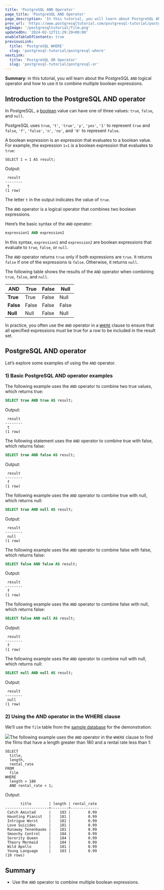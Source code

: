 ```yaml
---
title: 'PostgreSQL AND Operator'
page_title: 'PostgreSQL AND Operator'
page_description: 'In this tutorial, you will learn about PostgreSQL AND logical operator and how to use it to combine multiple boolean expressions.'
prev_url: 'https://www.postgresqltutorial.com/postgresql-tutorial/postgresql-and/'
ogImage: '/postgresqltutorial/film.png'
updatedOn: '2024-02-12T11:29:29+00:00'
enableTableOfContents: true
previousLink:
  title: 'PostgreSQL WHERE'
  slug: 'postgresql-tutorial/postgresql-where'
nextLink:
  title: 'PostgreSQL OR Operator'
  slug: 'postgresql-tutorial/postgresql-or'
---
```


**Summary**: in this tutorial, you will learn about the PostgreSQL `AND` logical operator and how to use it to combine multiple boolean expressions.

## Introduction to the PostgreSQL AND operator

In PostgreSQL, a [boolean](postgresql-boolean) value can have one of three values: `true`, `false`, and `null`.

PostgreSQL uses `true`, `'t'`, `'true'`, `'y'`, `'yes'`, `'1'` to represent `true` and `false`, `'f'`, `'false'`, `'n'`, `'no'`, and `'0'` to represent `false`.

A boolean expression is an expression that evaluates to a boolean value. For example, the expression `1=1` is a boolean expression that evaluates to `true`:

```phpsqlsql
SELECT 1 = 1 AS result;
```

Output:

```text
 result
--------
 t
(1 row)
```

The letter `t` in the output indicates the value of `true`.

The `AND` operator is a logical operator that combines two boolean expressions.

Here’s the basic syntax of the `AND` operator:

```sql
expression1 AND expression2
```

In this syntax, `expression1` and `expression2` are boolean expressions that evaluate to `true`, `false`, or `null`.

The `AND` operator returns `true` only if both expressions are `true`. It returns `false` if one of the expressions is `false`. Otherwise, it returns `null`.

The following table shows the results of the `AND` operator when combining `true`, `false`, and `null`.

| AND       | True  | False | Null  |
| --------- | ----- | ----- | ----- |
| **True**  | True  | False | Null  |
| **False** | False | False | False |
| **Null**  | Null  | False | Null  |

In practice, you often use the `AND` operator in a [`WHERE`](postgresql-where) clause to ensure that all specified expressions must be true for a row to be included in the result set.

## PostgreSQL AND operator

Let’s explore some examples of using the `AND` operator.

### 1\) Basic PostgreSQL AND operator examples

The following example uses the `AND` operator to combine two true values, which returns true:

```sql
SELECT true AND true AS result;
```

Output:

```text
 result
--------
 t
(1 row)
```

The following statement uses the `AND` operator to combine true with false, which returns false:

```sql
SELECT true AND false AS result;
```

Output:

```text
 result
--------
 f
(1 row)
```

The following example uses the `AND` operator to combine true with null, which returns null:

```sql
SELECT true AND null AS result;
```

Output:

```text
 result
--------
 null
(1 row)
```

The following example uses the `AND` operator to combine false with false, which returns false:

```sql
SELECT false AND false AS result;
```

Output:

```text
 result
--------
 f
(1 row)
```

The following example uses the `AND` operator to combine false with null, which returns false:

```sql
SELECT false AND null AS result;
```

Output:

```text
 result
--------
 f
(1 row)
```

The following example uses the `AND` operator to combine null with null, which returns null:

```sql
SELECT null AND null AS result;
```

Output:

```
 result
--------
 null
(1 row)
```

### 2\) Using the AND operator in the WHERE clause

We’ll use the `film` table from the [sample database](../postgresql-getting-started/postgresql-sample-database) for the demonstration:

![](/postgresqltutorial/film.png)The following example uses the `AND` operator in the `WHERE` clause to find the films that have a length greater than 180 and a rental rate less than 1:

```
SELECT
  title,
  length,
  rental_rate
FROM
  film
WHERE
  length > 180
  AND rental_rate < 1;
```

Output:

```text
       title        | length | rental_rate
--------------------+--------+-------------
 Catch Amistad      |    183 |        0.99
 Haunting Pianist   |    181 |        0.99
 Intrigue Worst     |    181 |        0.99
 Love Suicides      |    181 |        0.99
 Runaway Tenenbaums |    181 |        0.99
 Smoochy Control    |    184 |        0.99
 Sorority Queen     |    184 |        0.99
 Theory Mermaid     |    184 |        0.99
 Wild Apollo        |    181 |        0.99
 Young Language     |    183 |        0.99
(10 rows)
```

## Summary

- Use the `AND` operator to combine multiple boolean expressions.
